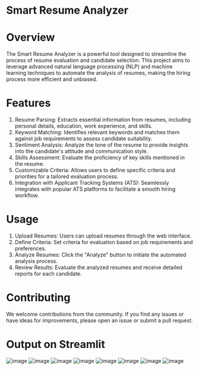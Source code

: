 # Smart Resume Analyzer
# Overview

The Smart Resume Analyzer is a powerful tool designed to streamline the process of resume evaluation and candidate selection. This project aims to leverage advanced natural language processing (NLP) and machine learning techniques to automate the analysis of resumes, making the hiring process more efficient and unbiased.

# Features
1. Resume Parsing: Extracts essential information from resumes, including personal details, education, work experience, and skills.
2. Keyword Matching: Identifies relevant keywords and matches them against job requirements to assess candidate suitability.
3. Sentiment Analysis: Analyze the tone of the resume to provide insights into the candidate's attitude and communication style.
4. Skills Assessment: Evaluate the proficiency of key skills mentioned in the resume.
5. Customizable Criteria: Allows users to define specific criteria and priorities for a tailored evaluation process.
6. Integration with Applicant Tracking Systems (ATS): Seamlessly integrates with popular ATS platforms to facilitate a smooth hiring workflow.

# Usage
1. Upload Resumes: Users can upload resumes through the web interface.
2. Define Criteria: Set criteria for evaluation based on job requirements and preferences.
3. Analyze Resumes: Click the "Analyze" button to initiate the automated analysis process.
4. Review Results: Evaluate the analyzed resumes and receive detailed reports for each candidate.

# Contributing
We welcome contributions from the community. If you find any issues or have ideas for improvements, please open an issue or submit a pull request.

# Output on Streamlit
![image](https://github.com/shrutika008/ResumeAnalyzer/assets/78257913/d6ed85ed-97a3-4251-9488-a01ed548a5be)
![image](https://github.com/shrutika008/ResumeAnalyzer/assets/78257913/bdaf4567-b442-4808-a2ea-f031c3e1176a)
![image](https://github.com/shrutika008/ResumeAnalyzer/assets/78257913/e4c8531a-b848-4e9d-b50d-aab300ada987)
![image](https://github.com/shrutika008/ResumeAnalyzer/assets/78257913/0cf856e8-d13f-4230-baf9-cc9b583a04a3)
![image](https://github.com/shrutika008/ResumeAnalyzer/assets/78257913/7d970141-52b6-4214-ad97-f9b4bf967dd6)
![image](https://github.com/shrutika008/ResumeAnalyzer/assets/78257913/47604c1b-4db9-4071-82c9-398dfa91735b)
![image](https://github.com/shrutika008/ResumeAnalyzer/assets/78257913/2771a2ce-22bc-4219-be1a-fa534aa7e5eb)
![image](https://github.com/shrutika008/ResumeAnalyzer/assets/78257913/6e28599f-bbbc-487f-b25a-06c6fd93cb8d)









